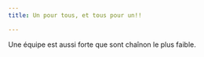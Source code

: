 ```yaml
---
title: Un pour tous, et tous pour un!!

---
```

Une équipe est aussi forte que sont chaînon le plus faible. 